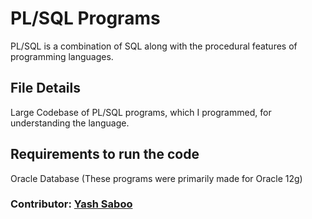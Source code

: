 # PL/SQL Programs
PL/SQL is a combination of SQL along with the procedural features of programming languages.

## File Details
Large Codebase of PL/SQL programs, which I programmed, for understanding the language.

## Requirements to run the code
Oracle Database (These programs were primarily made for Oracle 12g)

### Contributor: [Yash Saboo](https://github.com/yashsaboo99)